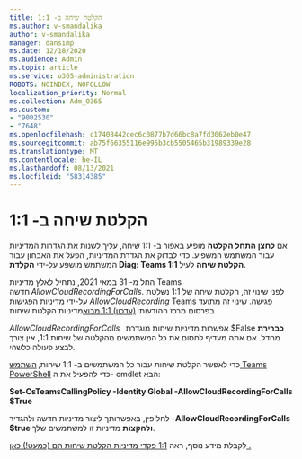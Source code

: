 ```yaml
---
title: הקלטת שיחה ב- 1:1
ms.author: v-smandalika
author: v-smandalika
manager: dansimp
ms.date: 12/18/2020
ms.audience: Admin
ms.topic: article
ms.service: o365-administration
ROBOTS: NOINDEX, NOFOLLOW
localization_priority: Normal
ms.collection: Adm_O365
ms.custom:
- "9002530"
- "7648"
ms.openlocfilehash: c17408442cec6c0877b7d66bc8a7fd3062eb0e47
ms.sourcegitcommit: ab75f66355116e995b3cb5505465b31989339e28
ms.translationtype: MT
ms.contentlocale: he-IL
ms.lasthandoff: 08/13/2021
ms.locfileid: "58314385"
---
```

# <a name="11-call-recording"></a>הקלטת שיחה ב- 1:1

אם **לחצן התחל הקלטה** מופיע באפור ב- 1:1 שיחה, עליך לשנות את הגדרות המדיניות עבור המשתמש המשפיע. כדי לבדוק את הגדרת המדיניות, הפעל את האבחון עבור המשתמש מושפע על-ידי **הקלדת Diag: Teams 1:1 הקלטת שיחה** לעיל.     

החל מ- 31 במאי 2021, נתחיל לאלץ מדיניות Teams חדשה *AllowCloudRecordingForCalls*. לפני שינוי זה, הקלטת שיחה של 1:1 נשלטת על-ידי מדיניות הפגישות *AllowCloudRecording* Teams פגישה. שינוי זה מתועד בפרסום מרכז ההודעות: [(עדכון) 1:1 מבוא](https://portal.microsoft.com/Adminportal/Home?ref=MessageCenter/:/messages/MC238796)מדיניות הקלטת שיחות .  

*AllowCloudRecordingForCalls*   אפשרות מדיניות שיחות מוגדרת $False **כברירת** מחדל. אם אתה מעדיף לחסום את כל המשתמשים מהקלטה של שיחות 1:1, אין צורך לבצע פעולה כלשהי.  

כדי לאפשר הקלטת שיחות עבור כל המשתמשים ב- 1:1 שיחות, [השתמש Teams PowerShell](https://docs.microsoft.com/microsoftteams/teams-powershell-install) כדי להפעיל את ה- cmdlet הבא: 

**Set-CsTeamsCallingPolicy -Identity Global -AllowCloudRecordingForCalls $True** 

לחלופין, באפשרותך ליצור מדיניות חדשה ולהגדיר **-AllowCloudRecordingForCalls** **$true ולהקצות** מדיניות זו למשתמשים שלך. 

לקבלת מידע נוסף, ראה [1:1 פקדי מדיניות הקלטת שיחות הם (כמעט!) כאן .](https://techcommunity.microsoft.com/t5/microsoft-teams-support/1-1-call-recording-policy-controls-are-almost-here/ba-p/2217668)
